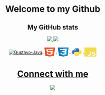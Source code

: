 <div align="center">
  <h1>Welcome to my Github</h1>
</div>
<div align="center">
  <h2>My GitHub stats</h2>
  <a href="https://github.com/ogustavoalves">
  <img height="165em" src="https://github-readme-stats.vercel.app/api?username=ogustavoalves&show_icons=true&theme=highcontrast&include_all_commits=false&count_private=true&hide_border=true"/>
   
<img height="165em" src="https://github-readme-stats.vercel.app/api/top-langs/?username=ogustavoalves&layout=compact&langs_count=7&theme=highcontrast&hide_border=true"/>
</div>
<div style="display:inline_block" align="center"><br>
  <img align="center" alt="Gustavo-Java" height="30" width="40" src="https://raw.githubusercontent.com/jmnote/z-icons/master/svg/java.svg">
  <img align="center" alt="Gustavo-HTML" height="30" width="40" src="https://raw.githubusercontent.com/devicons/devicon/master/icons/html5/html5-original.svg">
  <img align="center" alt="Gustavo-CSS" height="30" width="40" src="https://raw.githubusercontent.com/devicons/devicon/master/icons/css3/css3-original.svg">
  <img align="center" alt="Gustavo-Python" height="30" width="40" src="https://raw.githubusercontent.com/devicons/devicon/master/icons/python/python-original.svg">
  <img align="center" alt="Gustavo-Js" height="30" width="40" src="https://raw.githubusercontent.com/devicons/devicon/master/icons/javascript/javascript-plain.svg">
</div>
  <h1 align="center">Connect with me</h1>
<div align="center"> 
  <a href="https://www.linkedin.com/in/gustavo-alves-073640248/" target="_blank"><img src="https://img.shields.io/badge/-LinkedIn-%230077B5?style=for-the-badge&logo=linkedin&logoColor=white" target="_blank"></a> 
  

  
 
